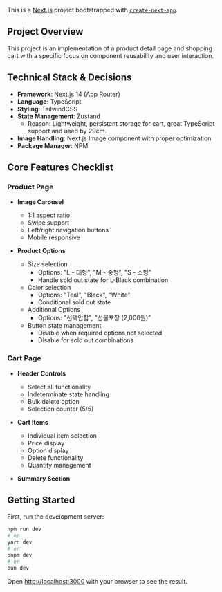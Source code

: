 This is a [Next.js](https://nextjs.org) project bootstrapped with [`create-next-app`](https://nextjs.org/docs/app/api-reference/cli/create-next-app).

## Project Overview

This project is an implementation of a product detail page and shopping cart with a specific focus on component reusability and user interaction.

## Technical Stack & Decisions

- **Framework**: Next.js 14 (App Router)
- **Language**: TypeScript
- **Styling**: TailwindCSS
- **State Management**: Zustand
  - Reason: Lightweight, persistent storage for cart, great TypeScript support and used by 29cm.
- **Image Handling**: Next.js Image component with proper optimization
- **Package Manager**: NPM

## Core Features Checklist

### Product Page

- **Image Carousel**
  - 1:1 aspect ratio
  - Swipe support
  - Left/right navigation buttons
  - Mobile responsive

- **Product Options**
  - Size selection
    - Options: "L - 대형", "M - 중형", "S - 소형"
    - Handle sold out state for L-Black combination
  - Color selection
    - Options: "Teal", "Black", "White"
    - Conditional sold out state
  - Additional Options
    - Options: "선택안함", "선물포장 (2,000원)"
  - Button state management
    - Disable when required options not selected
    - Disable for sold out combinations

### Cart Page

- **Header Controls**
  - Select all functionality
  - Indeterminate state handling
  - Bulk delete option
  - Selection counter (5/5)

- **Cart Items**
  - Individual item selection
  - Price display
  - Option display
  - Delete functionality
  - Quantity management

- **Summary Section**

## Getting Started

First, run the development server:

```bash
npm run dev
# or
yarn dev
# or
pnpm dev
# or
bun dev
```

Open [http://localhost:3000](http://localhost:3000) with your browser to see the result.

